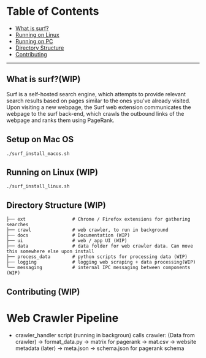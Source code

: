 
Table of Contents
=======================

* [What is surf?](#what-is-surf)
* [Running on Linux](#setup-on-mac-os)
* [Running on PC](#setup-on-linux)
* [Directory Structure](#directory-structure)
* [Contributing](#contributing)

------

What is surf?(WIP)
------

Surf is a self-hosted search engine, which attempts to provide relevant search results based on pages similar to the ones you've already visited. Upon visiting a new webpage, the Surf web extension communicates the webpage to the surf back-end, which crawls the outbound links of the webpage and ranks them using
PageRank.

Setup on Mac OS
------

```
./surf_install_macos.sh
```

Running on Linux (WIP)
------

```
./surf_install_linux.sh
```

Directory Structure (WIP)
------
    
    ├── ext                 # Chrome / Firefox extensions for gathering searches
    ├── crawl               # web crawler, to run in background
    ├── docs                # Documentation (WIP)
    ├── ui                  # web / app UI (WIP)
    ├── data                # data folder for web crawler data. Can move this somewhere else upon install
    ├── process_data        # python scripts for processing data (WIP)
    ├── logging             # logging web scraping + data processing(WIP)
    └── messaging           # internal IPC messaging between components (WIP)

Contributing (WIP)
------
# Web Crawler Pipeline
- crawler_handler script (running in backgroun) calls crawler:
(Data from crawler) -> format_data.py -> matrix for pagerank -> mat.csv
                                      -> website metadata (later) -> meta.json
                                      -> schema.json for pagerank schema


   



